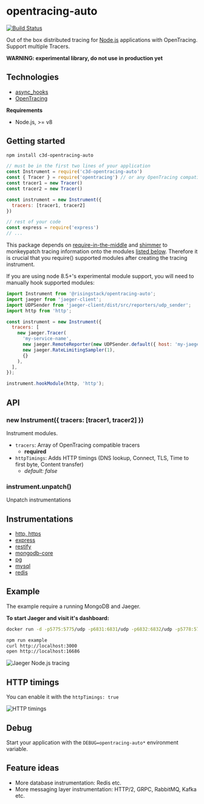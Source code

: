 # opentracing-auto

[![Build Status](https://travis-ci.org/carbon3d/opentracing-auto.svg?branch=master)](https://travis-ci.org/carbon3d/opentracing-auto)

Out of the box distributed tracing for [Node.js](https://nodejs.org) applications with OpenTracing.
Support multiple Tracers.

**WARNING: experimental library, do not use in production yet**

## Technologies

- [async_hooks](https://github.com/nodejs/node/blob/master/doc/api/async_hooks.md)
- [OpenTracing](http://opentracing.io/)

**Requirements**

- Node.js, >= v8

## Getting started

```sh
npm install c3d-opentracing-auto
```

```js
// must be in the first two lines of your application
const Instrument = require('c3d-opentracing-auto')
const { Tracer } = require('opentracing') // or any OpenTracing compatible tracer like jaeger-client
const tracer1 = new Tracer()
const tracer2 = new Tracer()

const instrument = new Instrument({
  tracers: [tracer1, tracer2]
})

// rest of your code
const express = require('express')
// ...
```

This package depends
on [require-in-the-middle](https://github.com/opbeat/require-in-the-middle)
and [shimmer](https://www.npmjs.com/package/shimmer) to monkeypatch tracing
information onto the modules [listed below](#Instrumentations). Therefore it is
crucial that you require() supported modules after creating the tracing
instrument.

If you are using node 8.5+'s experimental module support, you will need to
manually hook supported modules:

```js
import Instrument from '@risingstack/opentracing-auto';
import jaeger from 'jaeger-client';
import UDPSender from 'jaeger-client/dist/src/reporters/udp_sender';
import http from 'http';

const instrument = new Instrument({
  tracers: [
    new jaeger.Tracer(
      'my-service-name',
      new jaeger.RemoteReporter(new UDPSender.default({ host: 'my-jaeger-host' })),
      new jaeger.RateLimitingSampler(1),
      {}
    ),
  ],
});

instrument.hookModule(http, 'http');
```

## API

### new Instrument({ tracers: [tracer1, tracer2] })

Instrument modules.

- `tracers`: Array of OpenTracing compatible tracers
  - **required**
- `httpTimings`: Adds HTTP timings (DNS lookup, Connect, TLS, Time to first byte, Content transfer)
  - *default: false*

### instrument.unpatch()

Unpatch instrumentations

## Instrumentations

- [http, https](https://nodejs.org/api/http.html)
- [express](https://expressjs.com/)
- [restify](http://restify.com/)
- [mongodb-core](https://www.npmjs.com/package/mongodb-core)
- [pg](https://www.npmjs.com/package/pg)
- [mysql](https://www.npmjs.com/package/mysql)
- [redis](https://www.npmjs.com/package/redis)

## Example

The example require a running MongoDB and Jaeger.

**To start Jaeger and visit it's dashboard:**

```sh
docker run -d -p5775:5775/udp -p6831:6831/udp -p6832:6832/udp -p5778:5778 -p16686:16686 -p14268:14268 jaegertracing/all-in-one:latest && open http://localhost:16686
```

```sh
npm run example
curl http://localhost:3000
open http://localhost:16686
```

![Jaeger Node.js tracing](images/distributed_tracing.png)

## HTTP timings

You can enable it with the `httpTimings: true`

![HTTP timings](images/http_timings.png)

## Debug

Start your application with the `DEBUG=opentracing-auto*` environment variable.

## Feature ideas

- More database instrumentation: Redis etc.
- More messaging layer instrumentation: HTTP/2, GRPC, RabbitMQ, Kafka etc.
